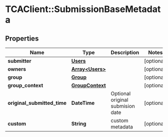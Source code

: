 # TCAClient::SubmissionBaseMetadata

## Properties
Name | Type | Description | Notes
------------ | ------------- | ------------- | -------------
**submitter** | [**Users**](Users.md) |  | [optional] 
**owners** | [**Array&lt;Users&gt;**](Users.md) |  | [optional] 
**group** | [**Group**](Group.md) |  | [optional] 
**group_context** | [**GroupContext**](GroupContext.md) |  | [optional] 
**original_submitted_time** | **DateTime** | Optional original submision date | [optional] 
**custom** | **String** | custom metadata | [optional] 

